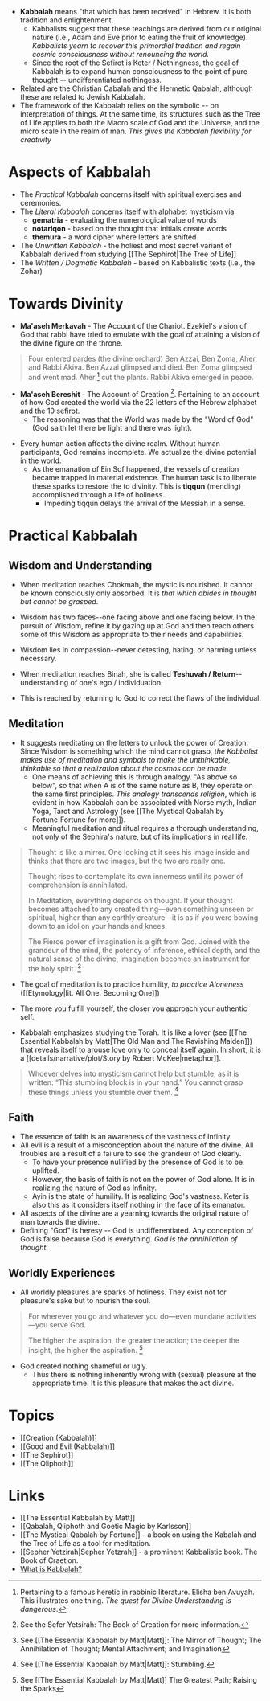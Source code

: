 * **Kabbalah** means "that which has been received" in Hebrew. It is both tradition and enlightenment. 
	* Kabbalists suggest that these teachings are derived from our original nature (i.e., Adam and Eve prior to eating the fruit of knowledge). *Kabbalists yearn to recover this primordial tradition and regain cosmic consciousness without renouncing the world.*
	* Since the root of the Sefirot is Keter / Nothingness, the goal of Kabbalah is to expand human consciousness to the point of pure thought -- undifferentiated nothingess.
* Related are the Christian Cabalah and the Hermetic Qabalah, although these are related to Jewish Kabbalah.
* The framework of the Kabbalah relies on the symbolic -- on interpretation of things. At the same time, its structures such as the Tree of Life applies to both the Macro scale of God and the Universe, and the micro scale in the realm of man. *This gives the Kabbalah flexibility for creativity*
# Aspects of Kabbalah
* The *Practical Kabbalah* concerns itself with spiritual exercises and ceremonies.
* The *Literal Kabbalah* concerns itself with alphabet mysticism via
	* **gematria** - evaluating the numerological value of words
	* **notariqon** - based on the thought that initials create words
	* **themura** - a word cipher where letters are shifted
* The *Unwritten Kabbalah* - the holiest and most secret variant of Kabbalah derived from studying [[The Sephirot|The Tree of Life]]
* The *Written / Dogmatic Kabbalah* - based on Kabbalistic texts (i.e., the Zohar)
# Towards Divinity
* **Ma'aseh Merkavah** - The Account of the Chariot. Ezekiel's vision of God that rabbi have tried to emulate with the goal of attaining a vision of the divine figure on the throne. 

> Four entered pardes (the divine orchard) Ben Azzai, Ben Zoma, Aher, and Rabbi Akiva. Ben Azzai glimpsed and died. Ben Zoma glimpsed and went mad. Aher [^1] cut the plants. Rabbi Akiva emerged in peace.

[^1]: Pertaining to a famous heretic in rabbinic literature.  Elisha ben Avuyah. This illustrates one thing. *The quest for Divine Understanding is dangerous*.

* **Ma'aseh Bereshit** - The Account of Creation [^2]. Pertaining to an account of how God created the world via the 22 letters of the Hebrew alphabet and the 10 sefirot. 
	* The reasoning was that the World was made by the "Word of God" (God saith let there be light and there was light).

[^2]: See the Sefer Yetsirah: The Book of Creation for more information.

* Every human action affects the divine realm. Without human participants, God remains incomplete. We actualize the divine potential in the world.
	* As the emanation of Ein Sof happened, the vessels of creation became trapped in material existence. The human task is to liberate these sparks to restore the to divinity. This is **tiqqun** (mending) accomplished through a life of holiness.
		* Impeding tiqqun delays the arrival of the Messiah in a sense. 

# Practical Kabbalah
## Wisdom and Understanding
* When meditation reaches Chokmah, the mystic is nourished. It cannot be known consciously only absorbed. It is *that which abides in thought but cannot be grasped*.
* Wisdom has two faces--one facing above and one facing below. In the pursuit of Wisdom, refine it by gazing up at God and then teach others some of this Wisdom as appropriate to their needs and capabilities.
* Wisdom lies in compassion--never detesting, hating, or harming unless necessary.

* When meditation reaches Binah, she is called **Teshuvah / Return**--understanding of one's ego / individuation.
* This is reached by returning to God to correct the flaws of the individual.

## Meditation
* It suggests meditating on the letters to unlock the power of Creation. Since Wisdom is something which the mind cannot grasp, *the Kabbalist makes use of meditation and symbols to make the unthinkable, thinkable so that a realization about the cosmos can be made.*
	* One means of achieving this is through analogy. "As above so below", so that when A is of the same nature as B, they operate on the same first principles. *This analogy transcends religion*, which is evident in how Kabbalah can be associated with Norse myth, Indian Yoga, Tarot and Astrology (see [[The Mystical Qabalah by Fortune|Fortune for more]]).
	* Meaningful meditation and ritual requires a thorough understanding, not only of the Sephira's nature, but of its implications in real life.

> Thought is like a mirror. One looking at it sees his image inside and thinks that there are two images, but the two are really one. 
> 
> Thought rises to contemplate its own innerness until its power of comprehension is annihilated.
> 
> In Meditation, everything depends on thought. If your thought becomes attached to any created thing—even something unseen or spiritual, higher than any earthly creature—it is as if you were bowing down to an idol on your hands and knees.
> 
> The Fierce power of imagination is a gift from God. Joined with the grandeur of the mind, the potency of inference, ethical depth, and the natural sense of the divine, imagination becomes an instrument for the holy spirit. [^5]


* The goal of meditation is to practice humility, *to practice Aloneness* ([[Etymology|lit. All One. Becoming One]])
* The more you fulfill yourself, the closer you approach your authentic self.

* Kabbalah emphasizes studying the Torah. It is like a lover (see [[The Essential Kabbalah by Matt|The Old Man and The Ravishing Maiden]]) that reveals itself to arouse love only to conceal itself again. In short, it is a [[details/narrative/plot/Story by Robert McKee|metaphor]].

> Whoever delves into mysticism cannot help but stumble, as it is written: “This stumbling block is in your hand.” You cannot grasp these things unless you stumble over them. [^6]

[^5]: See [[The Essential Kabbalah by Matt|Matt]]: The Mirror of Thought; The Annihilation of Thought; Mental Attachment; and Imagination

[^6]: See [[The Essential Kabbalah by Matt|Matt]]: Stumbling.

## Faith
* The essence of faith is an awareness of the vastness of Infinity. 
* All evil is a result of a misconception about the nature of the divine. All troubles are a result of a failure to see the grandeur of God clearly.
	* To have your presence nullified by the presence of God is to be uplifted. 
	* However, the basis of faith is not on the power of God alone. It is in realizing the nature of God as Infinity.
	* Ayin is the state of humility. It is realizing God's vastness. Keter  is also this as it considers itself nothing in the face of its emanator.
* All aspects of the divine are a yearning towards the original nature of man towards the divine.
* Defining "God" is heresy -- God is undifferentiated. Any conception of God is false because God is everything. *God is the annihilation of thought*.

## Worldly Experiences
* All worldly pleasures are sparks of holiness. They exist not for pleasure's sake but to nourish the soul.

> For wherever you go and whatever you do—even mundane activities—you serve God. 
> 
> The higher the aspiration, the greater the action; the deeper the insight, the higher the aspiration. [^7]

[^7]: See [[The Essential Kabbalah by Matt|Matt]] The Greatest Path; Raising the Sparks

* God created nothing shameful or ugly.
	* Thus there is nothing inherently wrong with (sexual) pleasure at the appropriate time. It is this pleasure that makes the act divine.

# Topics
* [[Creation (Kabbalah)]]
* [[Good and Evil (Kabbalah)]]
* [[The Sephirot]]
* [[The Qliphoth]]
# Links
* [[The Essential Kabbalah by Matt]]
* [[Qabalah, Qliphoth and Goetic Magic by Karlsson]]
* [[The Mystical Qabalah by Fortune]] - a book on using the Kabalah and the Tree of Life as a tool for meditation.
* [[Sepher Yetzirah|Sepher Yetzrah]] - a prominent Kabbalistic book. The Book of Craetion.
* [What is Kabbalah?](https://www.youtube.com/watch?v=PLaE996B-lQ)